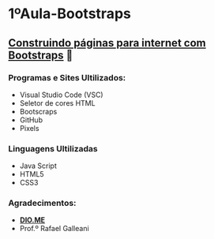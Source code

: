 # 1ºAula-Bootstraps
    
## [**Construindo páginas para internet com Bootstraps**](Index.html) 🚀
### Programas e Sites Ultilizados:
* Visual Studio Code (VSC)
* Seletor de cores HTML
* Bootscraps
* GitHub
* Pixels
### Linguagens Ultilizadas
* Java Script
* HTML5
* CSS3
### Agradecimentos:
* [**DIO.ME**](https://www.dio.me/)
* Prof.º Rafael Galleani
